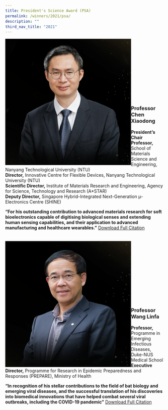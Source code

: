 ```yaml
---
title: President's Science Award (PSA)
permalink: /winners/2021/psa/
description: ""
third_nav_title: "2021"
---
```

<img src="/images/Winners/2021/Chen%20XiaoDong.png" alt="Professor Chen Xiaodong" style="width:400px" align="left"/><br/><br/><br/><br/><br/><br/><br/><br/><br/><br/><br/>
### **Professor Chen Xiaodong**
<b>President’s Chair Professor,</b> School of Materials Science and Engineering, Nanyang Technological University (NTU)<br>
<b>Director,</b> Innovative Centre for Flexible Devices, Nanyang Technological University (NTU)<br> 
<b>Scientific Director,</b> Institute of Materials Research and Engineering, Agency for Science, Technology and Research (A\*STAR)<br>
<b>Deputy Director,</b> Singapore Hybrid-Integrated Next-Generation μ-Electronics Centre (SHINE)  

<b>“For his outstanding contribution to advanced materials research for soft bioelectronics capable of digitising biological senses and extending human sensing capabilities, and their application to advanced manufacturing and healthcare wearables.”</b>
[Download Full Citation](/files/Citations/2021/PSA%202021_Prof%20Chen%20Xiaodong.pdf)
<br><br><br>
<img src="/images/Winners/2021/Wang%20Linfa.png" alt="Professor Wang Linfa" style="width:400px" align="left"/><br/><br/><br/><br/><br/><br/><br/><br/><br/><br/><br/>
### **Professor Wang Linfa**
<b>Professor,</b> Programme in Emerging Infectious Diseases, Duke-NUS Medical School<br>
<b>Executive Director,</b> Programme for Research in Epidemic Preparedness and Responses (PREPARE), Ministry of Health  

<b>“In recognition of his stellar contributions to the field of bat biology and emerging viral diseases, and the successful translation of his discoveries into biomedical innovations that have helped combat several viral outbreaks, including the COVID-19 pandemic”</b>
[Download Full Citation](/files/Citations/2021/PSA%202021_Prof%20Wang%20Linfa.pdf)